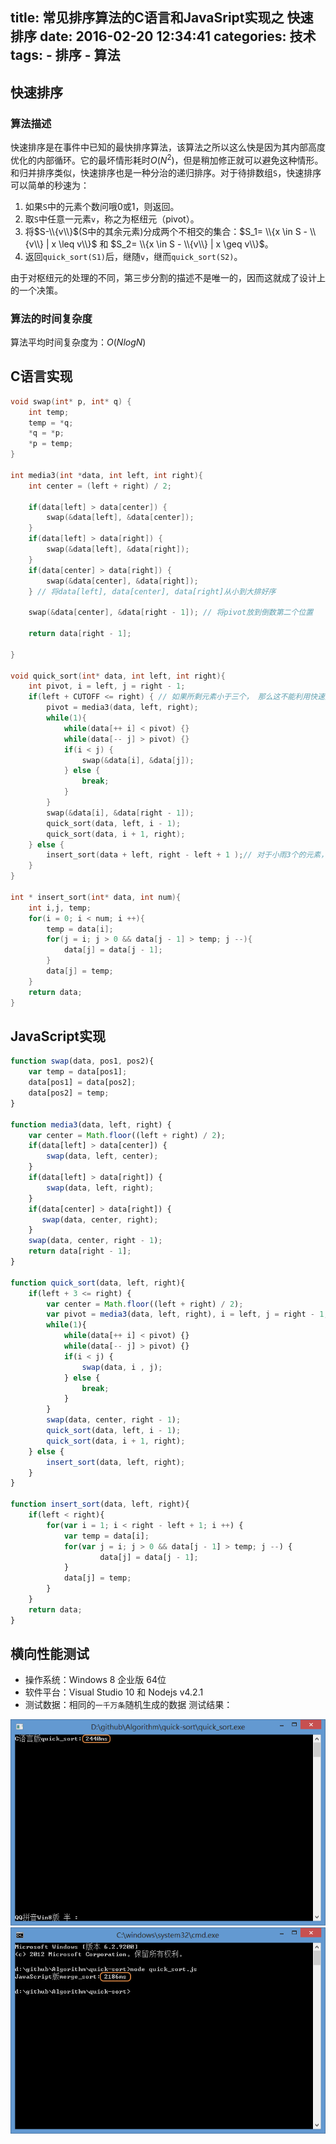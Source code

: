 title: 常见排序算法的C语言和JavaSript实现之 快速排序
date: 2016-02-20 12:34:41
categories: 技术
tags:
	- 排序 
    - 算法
---
## 快速排序
### 算法描述
快速排序是在事件中已知的最快排序算法，该算法之所以这么快是因为其内部高度优化的内部循环。它的最坏情形耗时$O(N^2)$，但是稍加修正就可以避免这种情形。和归并排序类似，快速排序也是一种分治的递归排序。对于待排数组`S`，快速排序可以简单的秒速为：

1. 如果`S`中的元素个数问哦0或1，则返回。
2. 取`S`中任意一元素`v`，称之为枢纽元（pivot）。
3. 将$S-\\{v\\}$(S中的其余元素)分成两个不相交的集合：$S_1= \\{x \in S - \\{v\\} | x \leq v\\}$ 和 $S_2= \\{x \in S - \\{v\\} | x \geq v\\}$。
4. 返回`quick_sort(S1)`后，继随`v`，继而`quick_sort(S2)`。

由于对枢纽元的处理的不同，第三步分割的描述不是唯一的，因而这就成了设计上的一个决策。
<!-- more -->
### 算法的时间复杂度
算法平均时间复杂度为：$O(NlogN)$
## C语言实现
```c C语言版的快速排序算法
void swap(int* p, int* q) {
    int temp;
    temp = *q;
    *q = *p;
    *p = temp;
}

int media3(int *data, int left, int right){
    int center = (left + right) / 2;
    
    if(data[left] > data[center]) {
        swap(&data[left], &data[center]);
    } 
    if(data[left] > data[right]) {
        swap(&data[left], &data[right]);
    }
    if(data[center] > data[right]) {
        swap(&data[center], &data[right]);
    } // 将data[left], data[center], data[right]从小到大排好序
    
    swap(&data[center], &data[right - 1]); // 将pivot放到倒数第二个位置
    
    return data[right - 1];
    
}

void quick_sort(int* data, int left, int right){
    int pivot, i = left, j = right - 1;
    if(left + CUTOFF <= right) { // 如果所剩元素小于三个， 那么这不能利用快速排序了，因为Pivot的选取至少需要三个元素
        pivot = media3(data, left, right);
        while(1){
            while(data[++ i] < pivot) {}
            while(data[-- j] > pivot) {}
            if(i < j) {
                swap(&data[i], &data[j]);
            } else {
                break;
            }
        }
        swap(&data[i], &data[right - 1]);
        quick_sort(data, left, i - 1);
        quick_sort(data, i + 1, right);
    } else {
        insert_sort(data + left, right - left + 1 );// 对于小雨3个的元素，直接利用插入排序来进行排序
    }
}

int * insert_sort(int* data, int num){
	int i,j, temp;
	for(i = 0; i < num; i ++){
		temp = data[i];
		for(j = i; j > 0 && data[j - 1] > temp; j --){
			data[j] = data[j - 1];
		}
		data[j] = temp;
	}
	return data;
}
```

## JavaScript实现
```javascript JavaScript版快速排序实现
function swap(data, pos1, pos2){
    var temp = data[pos1];
    data[pos1] = data[pos2];
    data[pos2] = temp;
}

function media3(data, left, right) {
    var center = Math.floor((left + right) / 2);
    if(data[left] > data[center]) {
        swap(data, left, center);
    }
    if(data[left] > data[right]) {
        swap(data, left, right);
    }
    if(data[center] > data[right]) {
       swap(data, center, right);
    }   
    swap(data, center, right - 1);
    return data[right - 1];
}

function quick_sort(data, left, right){
    if(left + 3 <= right) {
        var center = Math.floor((left + right) / 2);
        var pivot = media3(data, left, right), i = left, j = right - 1;
        while(1){
            while(data[++ i] < pivot) {}
            while(data[-- j] > pivot) {}
            if(i < j) {
                swap(data, i , j);
            } else {
                break;
            }
        }
        swap(data, center, right - 1);
        quick_sort(data, left, i - 1);
        quick_sort(data, i + 1, right);
    } else {
        insert_sort(data, left, right);
    }
}

function insert_sort(data, left, right){
    if(left < right){
        for(var i = 1; i < right - left + 1; i ++) {
            var temp = data[i];
            for(var j = i; j > 0 && data[j - 1] > temp; j --) {
                    data[j] = data[j - 1];
            }
            data[j] = temp;
        }
    }
    return data;
} 

```

## 横向性能测试
* 操作系统：Windows 8 企业版 64位
* 软件平台：Visual Studio 10 和 Nodejs v4.2.1
* 测试数据：相同的`一千万条`随机生成的数据
测试结果：

![C语言归并排序](/images/blog/20160214/7.png)
![JavaScript语言归并排序](/images/blog/20160214/8.png)
